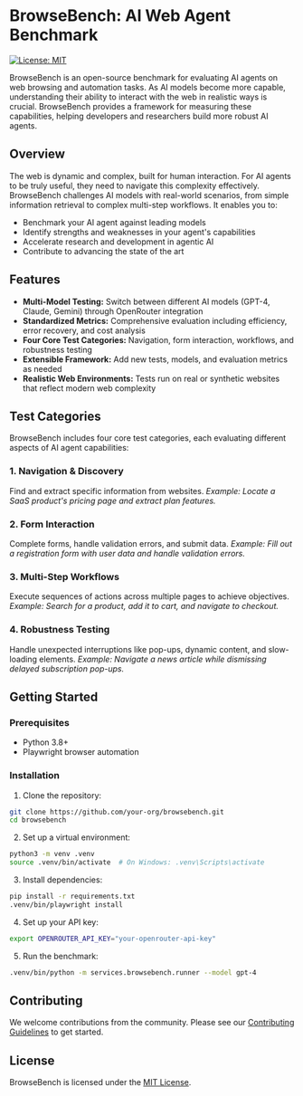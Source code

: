 # BrowseBench: AI Web Agent Benchmark

[![License: MIT](https://img.shields.io/badge/License-MIT-yellow.svg)](https://opensource.org/licenses/MIT)

BrowseBench is an open-source benchmark for evaluating AI agents on web browsing and automation tasks. As AI models become more capable, understanding their ability to interact with the web in realistic ways is crucial. BrowseBench provides a framework for measuring these capabilities, helping developers and researchers build more robust AI agents.

## Overview

The web is dynamic and complex, built for human interaction. For AI agents to be truly useful, they need to navigate this complexity effectively. BrowseBench challenges AI models with real-world scenarios, from simple information retrieval to complex multi-step workflows. It enables you to:

- Benchmark your AI agent against leading models
- Identify strengths and weaknesses in your agent's capabilities
- Accelerate research and development in agentic AI
- Contribute to advancing the state of the art

## Features

- **Multi-Model Testing:** Switch between different AI models (GPT-4, Claude, Gemini) through OpenRouter integration
- **Standardized Metrics:** Comprehensive evaluation including efficiency, error recovery, and cost analysis
- **Four Core Test Categories:** Navigation, form interaction, workflows, and robustness testing
- **Extensible Framework:** Add new tests, models, and evaluation metrics as needed
- **Realistic Web Environments:** Tests run on real or synthetic websites that reflect modern web complexity

## Test Categories

BrowseBench includes four core test categories, each evaluating different aspects of AI agent capabilities:

### 1. Navigation & Discovery

Find and extract specific information from websites.
_Example: Locate a SaaS product's pricing page and extract plan features._

### 2. Form Interaction

Complete forms, handle validation errors, and submit data.
_Example: Fill out a registration form with user data and handle validation errors._

### 3. Multi-Step Workflows

Execute sequences of actions across multiple pages to achieve objectives.
_Example: Search for a product, add it to cart, and navigate to checkout._

### 4. Robustness Testing

Handle unexpected interruptions like pop-ups, dynamic content, and slow-loading elements.
_Example: Navigate a news article while dismissing delayed subscription pop-ups._

## Getting Started

### Prerequisites

- Python 3.8+
- Playwright browser automation

### Installation

1. Clone the repository:

```bash
git clone https://github.com/your-org/browsebench.git
cd browsebench
```

2. Set up a virtual environment:

```bash
python3 -m venv .venv
source .venv/bin/activate  # On Windows: .venv\Scripts\activate
```

3. Install dependencies:

```bash
pip install -r requirements.txt
.venv/bin/playwright install
```

4. Set up your API key:

```bash
export OPENROUTER_API_KEY="your-openrouter-api-key"
```

5. Run the benchmark:

```bash
.venv/bin/python -m services.browsebench.runner --model gpt-4
```

## Contributing

We welcome contributions from the community. Please see our [Contributing Guidelines](CONTRIBUTING.md) to get started.

## License

BrowseBench is licensed under the [MIT License](LICENSE).
